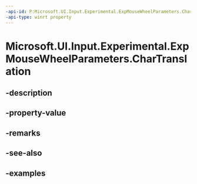 ```yaml
---
-api-id: P:Microsoft.UI.Input.Experimental.ExpMouseWheelParameters.CharTranslation
-api-type: winrt property
---
```


# Microsoft.UI.Input.Experimental.ExpMouseWheelParameters.CharTranslation

<!--
public Windows.Foundation.Point CharTranslation { get; set; }
-->


## -description

## -property-value

## -remarks

## -see-also

## -examples


